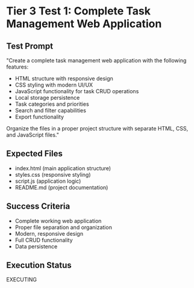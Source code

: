 # Tier 3 Test 1: Complete Task Management Web Application

## Test Prompt
"Create a complete task management web application with the following features:
- HTML structure with responsive design
- CSS styling with modern UI/UX
- JavaScript functionality for task CRUD operations
- Local storage persistence
- Task categories and priorities
- Search and filter capabilities
- Export functionality

Organize the files in a proper project structure with separate HTML, CSS, and JavaScript files."

## Expected Files
- index.html (main application structure)
- styles.css (responsive styling)
- script.js (application logic)
- README.md (project documentation)

## Success Criteria
- Complete working web application
- Proper file separation and organization
- Modern, responsive design
- Full CRUD functionality
- Data persistence

## Execution Status
EXECUTING